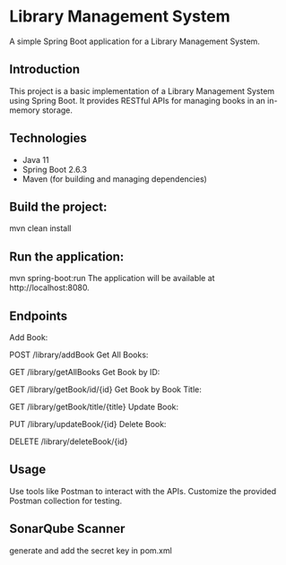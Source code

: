 # Library Management System

A simple Spring Boot application for a Library Management System.

## Introduction

This project is a basic implementation of a Library Management System using Spring Boot. It provides RESTful APIs for managing books in an in-memory storage.

## Technologies

- Java 11
- Spring Boot 2.6.3
- Maven (for building and managing dependencies)

## Build the project:
mvn clean install

## Run the application:

mvn spring-boot:run
The application will be available at http://localhost:8080.

## Endpoints
Add Book:

POST /library/addBook
Get All Books:


GET /library/getAllBooks
Get Book by ID:


GET /library/getBook/id/{id}
Get Book by Book Title:


GET /library/getBook/title/{title}
Update Book:


PUT /library/updateBook/{id}
Delete Book:

DELETE /library/deleteBook/{id}

## Usage
Use tools like Postman to interact with the APIs.
Customize the provided Postman collection for testing.


## SonarQube Scanner
generate and add the secret key in pom.xml

